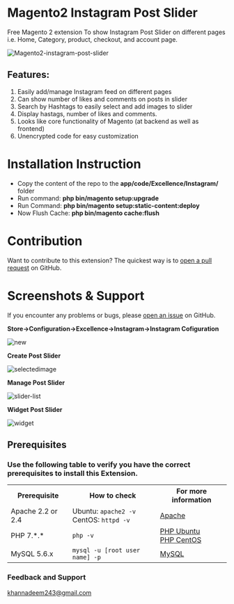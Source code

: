 # Magento2 Instagram Post Slider

Free Magento 2 extension To show Instagram Post Slider on different pages i.e. Home, Category, product, checkout, and account page.

<img src="https://i.ibb.co/dGyPhMz/Magento2-instagram-post-slider.png" alt="Magento2-instagram-post-slider" border="0">

## Features:

1. Easily add/manage Instagram feed on different pages
2. Can show number of likes and comments on posts in slider
3. Search by Hashtags to easily select and add images to slider
4. Display hastags, number of likes and comments.
5. Looks like core functionality of Magento (at backend as well as frontend)
6. Unencrypted code for easy customization

# Installation Instruction

* Copy the content of the repo to the <b>app/code/Excellence/Instagram/</b> folder
* Run command:
<b>php bin/magento setup:upgrade</b>
* Run Command:
<b>php bin/magento setup:static-content:deploy</b>
* Now Flush Cache: <b>php bin/magento cache:flush</b>

# Contribution

Want to contribute to this extension? The quickest way is to <a href="https://help.github.com/articles/about-pull-requests/">open a pull request</a> on GitHub.

# Screenshots & Support

If you encounter any problems or bugs, please <a href="https://github.com/mageprince/magento2-buynow/issues">open an issue</a> on GitHub.

<b>Store->Configuration->Excellence->Instagram->Instagram Cofiguration</b>

<img src="https://i.ibb.co/Q9N7G2T/new.webp" alt="new" border="0">

<b>Create Post Slider</b>

<img src="https://i.ibb.co/5LXGPGR/selectedimage.webp" alt="selectedimage" border="0">

<b>Manage Post Slider</b>

<img src="https://i.ibb.co/mbXnD6V/slider-list.webp" alt="slider-list" border="0">

<b>Widget Post Slider</b>

<img src="https://i.ibb.co/RDgzRZq/widget.webp" alt="widget" border="0">

## Prerequisites

### Use the following table to verify you have the correct prerequisites to install this Extension.
<table>
	<tbody>
		<tr>
			<th>Prerequisite</th>
			<th>How to check</th>
			<th>For more information</th>
		</tr>
	<tr>
		<td>Apache 2.2 or 2.4</td>
		<td>Ubuntu: <code>apache2 -v</code><br>
		CentOS: <code>httpd -v</code></td>
		<td><a href="https://devdocs.magento.com/guides/v2.2/install-gde/prereq/apache.html">Apache</a></td>
	</tr>
	<tr>
		<td>PHP 7.*.*</td>
		<td><code>php -v</code></td>
		<td><a href="http://devdocs.magento.com/guides/v2.2/install-gde/prereq/php-ubuntu.html">PHP Ubuntu</a><br><a href="http://devdocs.magento.com/guides/v2.2/install-gde/prereq/php-centos.html">PHP CentOS</a></td>
	</tr>
	<tr><td>MySQL 5.6.x</td>
	<td><code>mysql -u [root user name] -p</code></td>
	<td><a href="http://devdocs.magento.com/guides/v2.2/install-gde/prereq/mysql.html">MySQL</a></td>
	</tr>
</tbody>
</table>

### Feedback and Support 

<a href="mailto:khannadeem243@gmail.com">khannadeem243@gmail.com</a>
